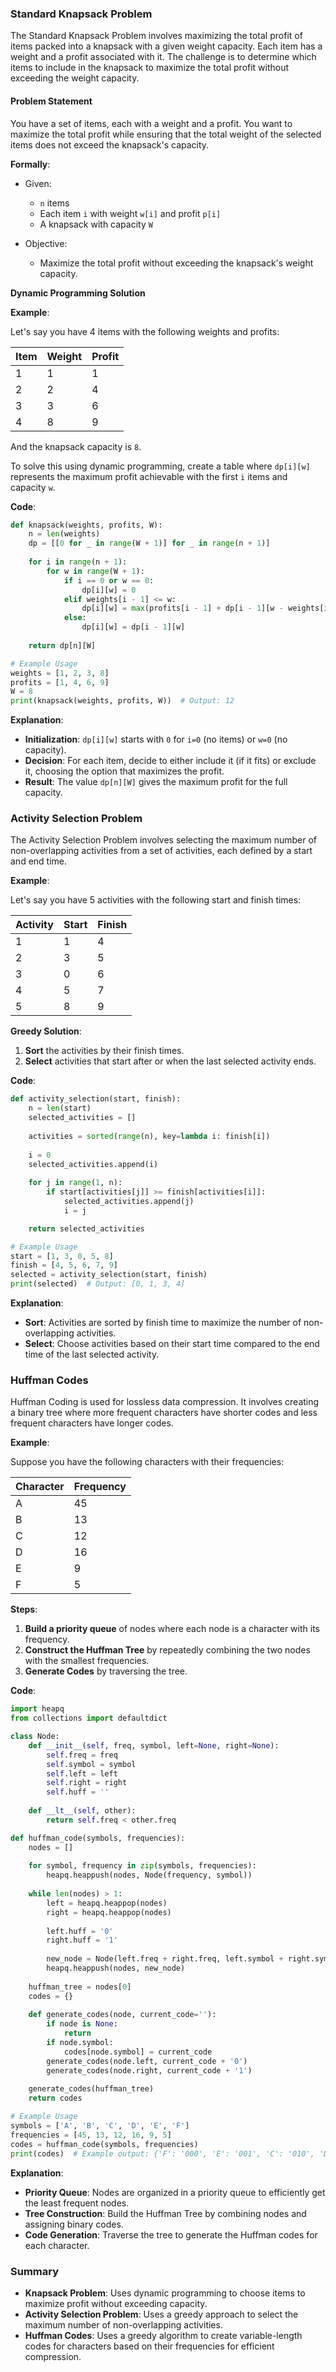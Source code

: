 ### Standard Knapsack Problem

The Standard Knapsack Problem involves maximizing the total profit of items packed into a knapsack with a given weight capacity. Each item has a weight and a profit associated with it. The challenge is to determine which items to include in the knapsack to maximize the total profit without exceeding the weight capacity.

#### Problem Statement

You have a set of items, each with a weight and a profit. You want to maximize the total profit while ensuring that the total weight of the selected items does not exceed the knapsack's capacity.

**Formally**:
- Given:
  - `n` items
  - Each item `i` with weight `w[i]` and profit `p[i]`
  - A knapsack with capacity `W`

- Objective:
  - Maximize the total profit without exceeding the knapsack's weight capacity.

**Dynamic Programming Solution**

**Example**:

Let's say you have 4 items with the following weights and profits:

| Item | Weight | Profit |
|------|--------|--------|
| 1    | 1      | 1      |
| 2    | 2      | 4      |
| 3    | 3      | 6      |
| 4    | 8      | 9      |

And the knapsack capacity is `8`.

To solve this using dynamic programming, create a table where `dp[i][w]` represents the maximum profit achievable with the first `i` items and capacity `w`.

**Code**:
```python
def knapsack(weights, profits, W):
    n = len(weights)
    dp = [[0 for _ in range(W + 1)] for _ in range(n + 1)]
    
    for i in range(n + 1):
        for w in range(W + 1):
            if i == 0 or w == 0:
                dp[i][w] = 0
            elif weights[i - 1] <= w:
                dp[i][w] = max(profits[i - 1] + dp[i - 1][w - weights[i - 1]], dp[i - 1][w])
            else:
                dp[i][w] = dp[i - 1][w]
    
    return dp[n][W]

# Example Usage
weights = [1, 2, 3, 8]
profits = [1, 4, 6, 9]
W = 8
print(knapsack(weights, profits, W))  # Output: 12
```

**Explanation**:
- **Initialization**: `dp[i][w]` starts with `0` for `i=0` (no items) or `w=0` (no capacity).
- **Decision**: For each item, decide to either include it (if it fits) or exclude it, choosing the option that maximizes the profit.
- **Result**: The value `dp[n][W]` gives the maximum profit for the full capacity.

### Activity Selection Problem

The Activity Selection Problem involves selecting the maximum number of non-overlapping activities from a set of activities, each defined by a start and end time.

**Example**:

Let's say you have 5 activities with the following start and finish times:

| Activity | Start | Finish |
|----------|-------|--------|
| 1        | 1     | 4      |
| 2        | 3     | 5      |
| 3        | 0     | 6      |
| 4        | 5     | 7      |
| 5        | 8     | 9      |

**Greedy Solution**:

1. **Sort** the activities by their finish times.
2. **Select** activities that start after or when the last selected activity ends.

**Code**:
```python
def activity_selection(start, finish):
    n = len(start)
    selected_activities = []
    
    activities = sorted(range(n), key=lambda i: finish[i])
    
    i = 0
    selected_activities.append(i)
    
    for j in range(1, n):
        if start[activities[j]] >= finish[activities[i]]:
            selected_activities.append(j)
            i = j

    return selected_activities

# Example Usage
start = [1, 3, 0, 5, 8]
finish = [4, 5, 6, 7, 9]
selected = activity_selection(start, finish)
print(selected)  # Output: [0, 1, 3, 4]
```

**Explanation**:
- **Sort**: Activities are sorted by finish time to maximize the number of non-overlapping activities.
- **Select**: Choose activities based on their start time compared to the end time of the last selected activity.

### Huffman Codes

Huffman Coding is used for lossless data compression. It involves creating a binary tree where more frequent characters have shorter codes and less frequent characters have longer codes.

**Example**:

Suppose you have the following characters with their frequencies:

| Character | Frequency |
|-----------|-----------|
| A         | 45        |
| B         | 13        |
| C         | 12        |
| D         | 16        |
| E         | 9         |
| F         | 5         |

**Steps**:
1. **Build a priority queue** of nodes where each node is a character with its frequency.
2. **Construct the Huffman Tree** by repeatedly combining the two nodes with the smallest frequencies.
3. **Generate Codes** by traversing the tree.

**Code**:
```python
import heapq
from collections import defaultdict

class Node:
    def __init__(self, freq, symbol, left=None, right=None):
        self.freq = freq
        self.symbol = symbol
        self.left = left
        self.right = right
        self.huff = ''
        
    def __lt__(self, other):
        return self.freq < other.freq

def huffman_code(symbols, frequencies):
    nodes = []
    
    for symbol, frequency in zip(symbols, frequencies):
        heapq.heappush(nodes, Node(frequency, symbol))
    
    while len(nodes) > 1:
        left = heapq.heappop(nodes)
        right = heapq.heappop(nodes)
        
        left.huff = '0'
        right.huff = '1'
        
        new_node = Node(left.freq + right.freq, left.symbol + right.symbol, left, right)
        heapq.heappush(nodes, new_node)
    
    huffman_tree = nodes[0]
    codes = {}
    
    def generate_codes(node, current_code=''):
        if node is None:
            return
        if node.symbol:
            codes[node.symbol] = current_code
        generate_codes(node.left, current_code + '0')
        generate_codes(node.right, current_code + '1')
    
    generate_codes(huffman_tree)
    return codes

# Example Usage
symbols = ['A', 'B', 'C', 'D', 'E', 'F']
frequencies = [45, 13, 12, 16, 9, 5]
codes = huffman_code(symbols, frequencies)
print(codes)  # Example output: {'F': '000', 'E': '001', 'C': '010', 'D': '011', 'B': '10', 'A': '11'}
```

**Explanation**:
- **Priority Queue**: Nodes are organized in a priority queue to efficiently get the least frequent nodes.
- **Tree Construction**: Build the Huffman Tree by combining nodes and assigning binary codes.
- **Code Generation**: Traverse the tree to generate the Huffman codes for each character.

### Summary

- **Knapsack Problem**: Uses dynamic programming to choose items to maximize profit without exceeding capacity.
- **Activity Selection Problem**: Uses a greedy approach to select the maximum number of non-overlapping activities.
- **Huffman Codes**: Uses a greedy algorithm to create variable-length codes for characters based on their frequencies for efficient compression.